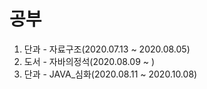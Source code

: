 # 공부
1. 단과 - 자료구조(2020.07.13 ~ 2020.08.05)
2. 도서 - 자바의정석(2020.08.09 ~ )
3. 단과 - JAVA_심화(2020.08.11 ~ 2020.10.08)
